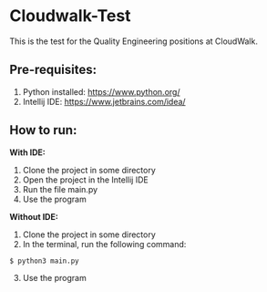 # Cloudwalk-Test

This is the test for the Quality Engineering positions at CloudWalk.

## **Pre-requisites:**

1) Python installed: https://www.python.org/
2) Intellij IDE: https://www.jetbrains.com/idea/


## **How to run:**

**With IDE:**

1) Clone the project in some directory
2) Open the project in the Intellij IDE
3) Run the file main.py
4) Use the program

**Without IDE:**

1) Clone the project in some directory
2) In the terminal, run the following command:
```
$ python3 main.py
```
3) Use the program

